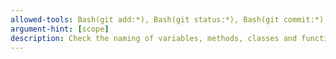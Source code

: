 ```yaml
---
allowed-tools: Bash(git add:*), Bash(git status:*), Bash(git commit:*), Bash(git branch:*), Bash(git checkout:*)
argument-hint: [scope]
description: Check the naming of variables, methods, classes and functions in python code, in the files selected by the user.
---
```

